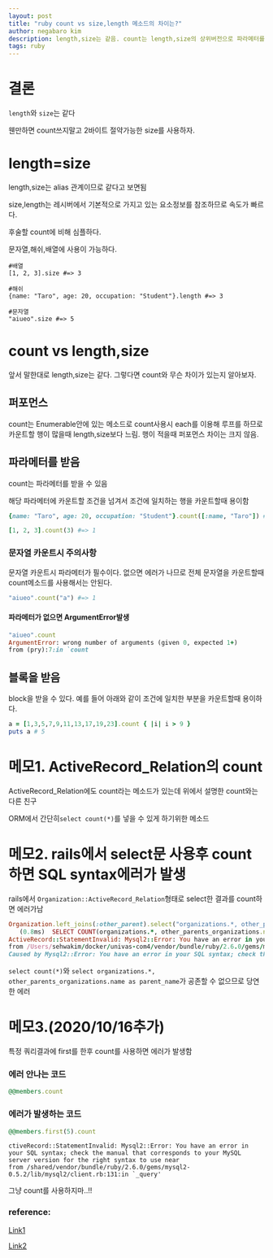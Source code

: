 ```yaml
---
layout: post
title: "ruby count vs size,length 메소드의 차이는?"
author: negabaro kim
description: length,size는 같음. count는 length,size의 상위버전으로 파라메터를 받을 수 있음. 또한 count는 Enumerable안에 있는 메소드로 count사용시 each를 이용해 루프를 하므로 카운트할 행이 많을때 length,size보다 느림.
tags: ruby
---
```


# 결론

`length`와 `size`는 같다

웬만하면 count쓰지말고 2바이트 절약가능한 size를 사용하자.


# length=size

length,size는 alias 관계이므로 같다고 보면됨

size,length는 레시버에서 기본적으로 가지고 있는 요소정보를 참조하므로 속도가 빠르다.

후술할 count에 비해 심플하다.

문자열,해쉬,배열에 사용이 가능하다.

```
#배열
[1, 2, 3].size #=> 3

#해쉬
{name: "Taro", age: 20, occupation: "Student"}.length #=> 3

#문자열
"aiueo".size #=> 5
```


# count vs length,size

앞서 말한대로 length,size는 같다. 그렇다면 count와 무슨 차이가 있는지 알아보자.

## 퍼포먼스

count는 Enumerable안에 있는 메소드로 count사용시 each를 이용해 루프를 하므로 카운트할 행이 많을때 length,size보다 느림.
행이 적을때 퍼포먼스 차이는 크지 않음.


## 파라메터를 받음

count는 파라메터를 받을 수 있음

해당 파라메터에 카운트할 조건을 넘겨서 조건에 일치하는 행을 카운트할때 용이함

```ruby
{name: "Taro", age: 20, occupation: "Student"}.count([:name, "Taro"]) #=> 1

[1, 2, 3].count(3) #=> 1
```

### 문자열 카운트시 주의사항

문자열 카운트시 파라메터가 필수이다.
없으면 에러가 나므로 전체 문자열을 카운트할때 count메소드를 사용해서는 안된다.

```ruby
"aiueo".count("a") #=> 1
```

#### 파라메터가 없으면 ArgumentError발생

```ruby
"aiueo".count
ArgumentError: wrong number of arguments (given 0, expected 1+)
from (pry):7:in `count
```

## 블록을 받음

block을 받을 수 있다. 
예를 들어 아래와 같이 조건에 일치한 부분을 카운트할때 용이하다.

```ruby
a = [1,3,5,7,9,11,13,17,19,23].count { |i| i > 9 }
puts a # 5
```


# 메모1. ActiveRecord_Relation의 count

ActiveRecord_Relation에도 count라는 메소드가 있는데 
위에서 설명한 count와는 다른 친구

ORM에서 간단히`select count(*)`를 넣을 수 있게 하기위한 메소드

# 메모2. rails에서 select문 사용후 count하면 SQL syntax에러가 발생

rails에서 `Organization::ActiveRecord_Relation`형태로 select한 결과를 count하면 에러가남

```ruby
Organization.left_joins(:other_parent).select("organizations.*, other_parents_organizations.name as parent_name").count
   (0.8ms)  SELECT COUNT(organizations.*, other_parents_organizations.name as parent_name) FROM `organizations` LEFT OUTER JOIN `organizations` `other_parents_organizations` ON `other_parents_organizations`.`id` = `organizations`.`organization_other_parent_id`
ActiveRecord::StatementInvalid: Mysql2::Error: You have an error in your SQL syntax; check the manual that corresponds to your MySQL server version for the right syntax to use near '*, other_parents_organizations.name as parent_name) FROM `organizations` LEFT OU' at line 1
from /Users/sehwakim/docker/univas-com4/vendor/bundle/ruby/2.6.0/gems/mysql2-0.5.2/lib/mysql2/client.rb:131:in `_query'
Caused by Mysql2::Error: You have an error in your SQL syntax; check the manual that corresponds to your MySQL server version for the right syntax to use near '*, other_parents_organizations.name as parent_name) FROM `organizations` LEFT OU' at line 1
```

`select count(*)`와 `select organizations.*, other_parents_organizations.name as parent_name`가 공존할 수 없으므로 당연한 에러


# 메모3.(2020/10/16추가)

특정 쿼리결과에 first를 한후 count를 사용하면 에러가 발생함

### 에러 안나는 코드

```ruby
@@members.count 
```

### 에러가 발생하는 코드

```ruby
@@members.first(5).count
```

```
ctiveRecord::StatementInvalid: Mysql2::Error: You have an error in your SQL syntax; check the manual that corresponds to your MySQL server version for the right syntax to use near
from /shared/vendor/bundle/ruby/2.6.0/gems/mysql2-0.5.2/lib/mysql2/client.rb:131:in `_query'
```

그냥 count를 사용하지마..!!




### reference:

[Link1](https://qiita.com/motoki4917/items/ffc89d955e20b91d1014)

[Link2](https://qiita.com/tacumai/items/28100326874dae9e5f5c)

